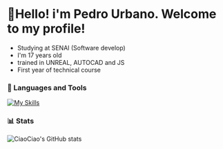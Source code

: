 # 👋Hello! i'm Pedro Urbano. Welcome to my profile!
- Studying at SENAI (Software develop)
- I'm 17 years old
- trained in UNREAL, AUTOCAD and JS
- First year of technical course
</p>

### 📒 Languages and Tools

[![My Skills](https://skillicons.dev/icons?i=js,unreal,discord,autocad,html,css,postgres,vscode,npm)](https://skillicons.dev)

### 📊 Stats

![CiaoCiao's GitHub stats](https://github-readme-stats.vercel.app/api?username=PedroUE&show_icons=true&theme=tokyonight)
